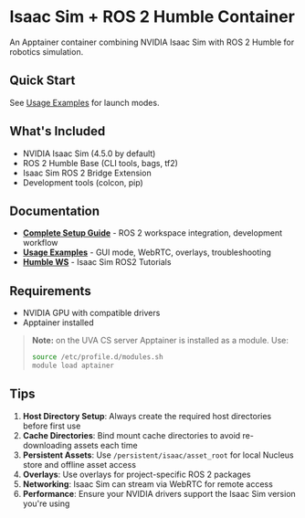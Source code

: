 # Isaac Sim + ROS 2 Humble Container

An Apptainer container combining NVIDIA Isaac Sim with ROS 2 Humble for robotics simulation.

## Quick Start
See [Usage Examples](docs/usage.md) for launch modes.

## What's Included
- NVIDIA Isaac Sim (4.5.0 by default)
- ROS 2 Humble Base (CLI tools, bags, tf2)
- Isaac Sim ROS 2 Bridge Extension
- Development tools (colcon, pip)

## Documentation
- **[Complete Setup Guide](docs/host_setup.md)** - ROS 2 workspace integration, development workflow
- **[Usage Examples](docs/usage.md)** - GUI mode, WebRTC, overlays, troubleshooting
- **[Humble WS](docs/Isaac_Sim_humble_ws.md)** - Isaac Sim ROS2 Tutorials

## Requirements
- NVIDIA GPU with compatible drivers
- Apptainer installed
> **Note:** on the UVA CS server Apptainer is installed as a module. Use: 
> ```bash
> source /etc/profile.d/modules.sh
> module load aptainer
> ```

## Tips
1. **Host Directory Setup**: Always create the required host directories before first use
2. **Cache Directories**: Bind mount cache directories to avoid re-downloading assets each time
3. **Persistent Assets**: Use `/persistent/isaac/asset_root` for local Nucleus store and offline asset access
4. **Overlays**: Use overlays for project-specific ROS 2 packages
5. **Networking**: Isaac Sim can stream via WebRTC for remote access
6. **Performance**: Ensure your NVIDIA drivers support the Isaac Sim version you're using